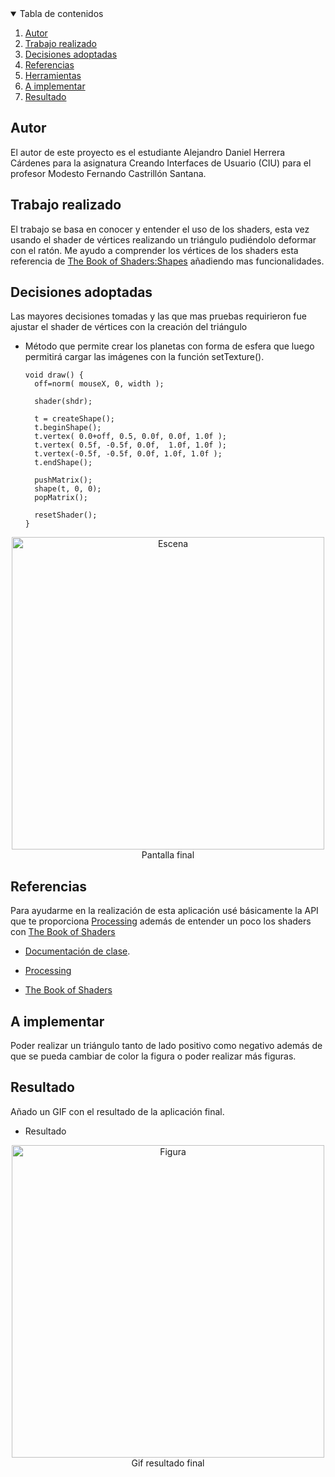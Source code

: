 <!-- TABLE OF CONTENTS -->
<details open="open">
  <summary>Tabla de contenidos</summary>
  <ol>
    <li>
      <a href="#Autor">Autor</a>
    </li>
    <li>
      <a href="#Trabajo realizado">Trabajo realizado</a>
    </li>
    <li><a href="#decisiones-adoptadas">Decisiones adoptadas</a></li>
    <li><a href="#referencias">Referencias</a></li>
    <li><a href="#referencias">Herramientas</a></li>
    <li><a href="#a-implementar">A implementar</a></li>
    <li><a href="#resultado">Resultado</a></li>
  </ol>
</details>




## Autor

El autor de este proyecto es el estudiante Alejandro Daniel Herrera Cárdenes para la asignatura Creando Interfaces de Usuario (CIU) para el profesor Modesto Fernando Castrillón Santana. 


## Trabajo realizado

El trabajo se basa en conocer y entender el uso de los shaders, esta vez usando el shader de vértices realizando un triángulo pudiéndolo deformar con el ratón. Me ayudo a comprender los vértices de los shaders esta referencia de [The Book of Shaders:Shapes](https://thebookofshaders.com/07/?lan=es) añadiendo mas funcionalidades.

## Decisiones adoptadas

Las mayores decisiones tomadas y las que mas pruebas requirieron fue ajustar el shader de vértices con la creación del triángulo


* Método que permite crear los planetas con forma de esfera que luego permitirá cargar las imágenes con la función setTexture().
  ```
  void draw() {
    off=norm( mouseX, 0, width );
 
    shader(shdr);
 
    t = createShape();
    t.beginShape();
    t.vertex( 0.0+off, 0.5, 0.0f, 0.0f, 1.0f );   
    t.vertex( 0.5f, -0.5f, 0.0f,  1.0f, 1.0f );   
    t.vertex(-0.5f, -0.5f, 0.0f, 1.0f, 1.0f );   
    t.endShape();
  
    pushMatrix();
    shape(t, 0, 0);
    popMatrix();
 
    resetShader();
  }
 <p align="center"><img src="images/triangulo_shader.png" alt="Escena" width="500" height="500"></br>Pantalla final</p>
 


## Referencias

Para ayudarme en la realización de esta aplicación usé básicamente la API que te proporciona [Processing](https://www.processing.org/) además de entender un poco los shaders con [The Book of Shaders](https://thebookofshaders.com/)

* [Documentación de clase](https://ncvt-aep.ulpgc.es/cv/ulpgctp21/pluginfile.php/412240/mod_resource/content/40/CIU_Pr_cticas.pdf).

* [Processing](https://www.processing.org/)

* [The Book of Shaders](https://thebookofshaders.com/)

## A implementar

Poder realizar un triángulo tanto de lado positivo como negativo además de que se pueda cambiar de color la figura o poder realizar más figuras.

## Resultado

Añado un GIF con el resultado de la aplicación final.

  * Resultado
  <p align="center"><img src="images/Dibujo_Shader.gif" alt="Figura" width="500" height="500"></br>Gif resultado final</p>
